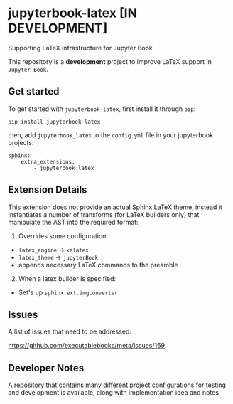 # jupyterbook-latex [IN DEVELOPMENT]

Supporting LaTeX infrastructure for Jupyter Book

This repository is a **development** project to improve LaTeX support
in `Jupyter Book`.

## Get started

To get started with `jupyterbook-latex`, first install it through `pip`:

```
pip install jupyterbook-latex
```

then, add `jupyterbook_latex` to the `config.yml` file in your jupyterbook projects:

```
sphinx:
    extra_extensions:
        - jupyterbook_latex
```

## Extension Details

This extension does not provide an actual Sphinx LaTeX theme,
instead it instantiates a number of transforms (for LaTeX builders only) that manipulate the AST into the required format:

1. Overrides some configuration:

- ``latex_engine`` -> ``xelatex``
- ``latex_theme`` -> ``jupyterBook``
- appends necessary LaTeX commands to the preamble

2. When a latex builder is specified:

- Set's up `sphinx.ext.imgconverter`

Issues
------

A list of issues that need to be addressed:

https://github.com/executablebooks/meta/issues/169

Developer Notes
---------------

A [repository that contains many different project configurations](https://github.com/mmcky/ebp-test-projectstructure)
for testing and development is available, along with implementation
idea and notes
